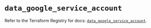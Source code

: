 # `data_google_service_account`

Refer to the Terraform Registry for docs: [`data_google_service_account`](https://registry.terraform.io/providers/hashicorp/google/6.14.0/docs/data-sources/service_account).
